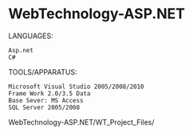 # WebTechnology-ASP.NET

LANGUAGES:

    Asp.net
    C#

TOOLS/APPARATUS:

    Microsoft Visual Studio 2005/2008/2010 
    Frame Work 2.0/3.5 Data 
    Base Sever: MS Access 
    SQL Server 2005/2008

WebTechnology-ASP.NET/WT_Project_Files/ 
